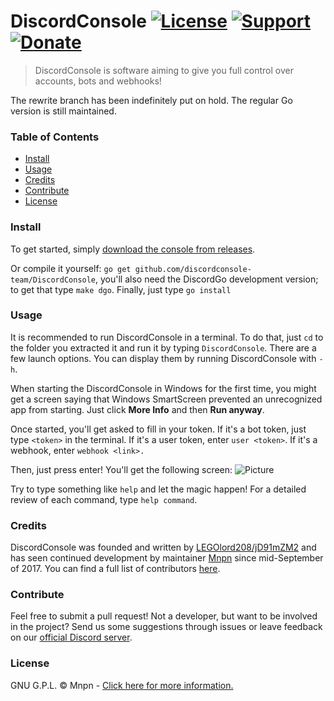 # DiscordConsole [![License](https://img.shields.io/badge/license-GPL-blue.svg?style=flat-square)](https://github.com/discordconsole-team/DiscordConsole/blob/master/LICENSE) [![Support](https://img.shields.io/badge/Discord-Support%20guild-6C88EE.svg?style=flat-square)](https://discord.gg/xvQV8bT) [![Donate](https://img.shields.io/badge/Donate-PayPal-blue.svg?style=flat-square)](https://paypal.me/mnpn03/)

> DiscordConsole is software aiming to give you full control over accounts, bots and webhooks!

The rewrite branch has been indefinitely put on hold. The regular Go version is still maintained.

### Table of Contents

- [Install](#install)
- [Usage](#usage)
- [Credits](#credits)
- [Contribute](#contribute)
- [License](#license)

### Install

To get started, simply [download the console from releases](https://github.com/discordconsole-team/DiscordConsole/releases).

Or compile it yourself: `go get github.com/discordconsole-team/DiscordConsole`, you'll also need the DiscordGo development version; to get that type `make dgo`. Finally, just type `go install`

### Usage

It is recommended to run DiscordConsole in a terminal. To do that, just `cd` to the folder you extracted it and run it by typing `DiscordConsole`. There are a few launch options. You can display them by running DiscordConsole with `-h`.

When starting the DiscordConsole in Windows for the first time, you might get a screen saying that Windows SmartScreen prevented an unrecognized app from starting. Just click **More Info** and then **Run anyway**.

Once started, you'll get asked to fill in your token.
If it's a bot token, just type `<token>` in the terminal.
If it's a user token, enter `user <token>`.
If it's a webhook, enter `webhook <link>.`

Then, just press enter! You'll get the following screen:
![Picture](https://i.imgur.com/RySapXY.png)

Try to type something like `help` and let the magic happen! For a detailed review of each command, type `help command`.

### Credits

DiscordConsole was founded and written by [LEGOlord208/jD91mZM2](https://github.com/jD91mZM2) and has seen continued development by maintainer [Mnpn](https://github.com/Mnpn03) since mid-September of 2017. You can find a full list of contributors [here](https://github.com/discordconsole-team/DiscordConsole/graphs/contributors).

### Contribute

Feel free to submit a pull request! Not a developer, but want to be involved in the project? Send us some suggestions through issues or leave feedback on our [official Discord server](https://discord.gg/xvQV8bT).

### License

GNU G.P.L. © Mnpn - [Click here for more information.](https://github.com/discordconsole-team/DiscordConsole/blob/master/LICENSE)
